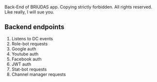 Back-End of BRIUDAS app. 
Copying strictly forbidden.
All rights reserved.
Like really, I will sue you.

## Backend endpoints
1. Listens to DC events
2. Role-bot requests
3. Google auth
4. Youtube auth
5. Facebook auth
6. JWT auth
7. Stat-bot requests
8. Channel manager requests
